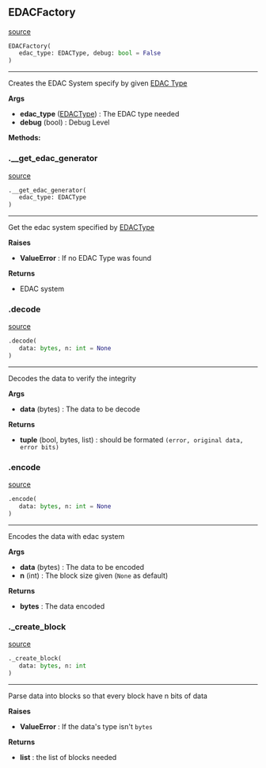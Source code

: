 #


## EDACFactory
[source](https://github.com/N0Ball/EDAC/blob/main/modules/edac/factory.py/#L7)
```python 
EDACFactory(
   edac_type: EDACType, debug: bool = False
)
```


---
Creates the EDAC System specify by given [EDAC Type](../schema/#edactype)


**Args**

* **edac_type** ([EDACType](../schema/#edactype)) : The EDAC type needed
* **debug** (bool) : Debug Level



**Methods:**


### .__get_edac_generator
[source](https://github.com/N0Ball/EDAC/blob/main/modules/edac/factory.py/#L146)
```python
.__get_edac_generator(
   edac_type: EDACType
)
```

---
Get the edac system specified by [EDACType](../schema/#edactype)


**Raises**

* **ValueError**  : If no EDAC Type was found


**Returns**

* EDAC system 


### .decode
[source](https://github.com/N0Ball/EDAC/blob/main/modules/edac/factory.py/#L60)
```python
.decode(
   data: bytes, n: int = None
)
```

---
Decodes the data to verify the integrity


**Args**

* **data** (bytes) : The data to be decode


**Returns**

* **tuple** (bool, bytes, list) : should be formated `(error, original data, error bits)`


### .encode
[source](https://github.com/N0Ball/EDAC/blob/main/modules/edac/factory.py/#L26)
```python
.encode(
   data: bytes, n: int = None
)
```

---
Encodes the data with edac system


**Args**

* **data** (bytes) : The data to be encoded
* **n** (int) : The block size given (`None` as default)


**Returns**

* **bytes**  : The data encoded


### ._create_block
[source](https://github.com/N0Ball/EDAC/blob/main/modules/edac/factory.py/#L109)
```python
._create_block(
   data: bytes, n: int
)
```

---
Parse data into blocks so that
every block have n bits of data


**Raises**

* **ValueError**  : If the data's type isn't `bytes`


**Returns**

* **list**  : the list of blocks needed

